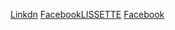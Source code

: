 [Linkdn](https://www.linkedin.com/in/lissette-machaca-a3b400137/)
[FacebookLISSETTE](https://www.facebook.com/anly.mh/)
[Facebook](https://www.facebook18.com/)
